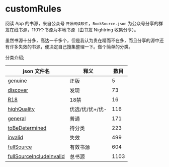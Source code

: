 # customRules

阅读 App 的书源，来自公众号 `开源阅读软件`，`BookSource.json` 为公众号分享的群友在线书源，1101个书源为本地书源（由书友 Nightring 收集分享）。

虽然书源十分多，高达一千多个，但是我认为贵在精而不在多，而且分享的源中还有许多失效的书源，便决定自己搜集整理一下。做个简单的分类。

分类介绍;

| json 文件名                | 释义            | 数目 |
| -------------------------- | --------------- | ---- |
| [genuine][]                  | 正版            | 5    |
| [discover][]                 | 发现            | 73   |
| [R18][]                      | 18禁            | 16   |
| [highQuality][]              | 优选/优/优+/优- | 116  |
| [general][]                  | 普通            | 171  |
| [toBeDetermined][]           | 待分类          | 223  |
| [invalid][]                  | 失效            | 499  |
| [fullSource][]               | 有效书源        | 604  |
| [fullSourceIncludeInvalid][] | 总书源          | 1103 |

[genuine]: https://raw.githubusercontent.com/MoonBegonia/customRules/master/classifiedSource/genuine.json
[discover]: https://raw.githubusercontent.com/MoonBegonia/customRules/master/classifiedSource/discover.json
[R18]: https://raw.githubusercontent.com/MoonBegonia/customRules/master/classifiedSource/R18.json
[highQuality]: https://raw.githubusercontent.com/MoonBegonia/customRules/master/classifiedSource/highQuality.json
[general]: https://raw.githubusercontent.com/MoonBegonia/customRules/master/classifiedSource/general.json
[toBeDetermined]: https://raw.githubusercontent.com/MoonBegonia/customRules/master/classifiedSource/toBeDetermined.json
[invalid]: https://raw.githubusercontent.com/MoonBegonia/customRules/master/classifiedSource/invalid.json
[fullSource]: https://raw.githubusercontent.com/MoonBegonia/customRules/master/classifiedSource/fullSource.json
[fullSourceIncludeInvalid]: https://raw.githubusercontent.com/MoonBegonia/customRules/master/classifiedSource/fullSourceIncludeInvalid.json